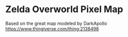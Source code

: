 # Zelda Overworld Pixel Map

Based on the great map modeled by DarkApollo https://www.thingiverse.com/thing:2138498


